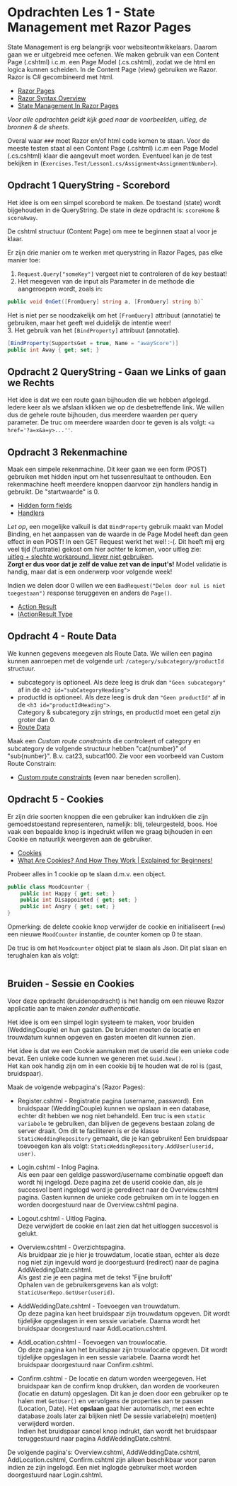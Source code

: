 # Opdrachten Les 1 - State Management met Razor Pages

State Management is erg belangrijk voor websiteontwikkelaars. Daarom gaan we er uitgebreid mee oefenen.
We maken gebruik van een Content Page (.cshtml) i.c.m. een Page Model (.cs.cshtml), zodat we de html en logica kunnen scheiden.
In de Content Page (view) gebruiken we Razor. Razor is C# gecombineerd met html.   
* [Razor Pages](https://www.learnrazorpages.com/razor-pages)  
* [Razor Syntax Overview](https://www.mikesdotnetting.com/article/153/inline-razor-syntax-overview)  
* [State Management In Razor Pages](https://www.learnrazorpages.com/razor-pages/state-management)  

*Voor alle opdrachten geldt kijk goed naar de voorbeelden, uitleg, de bronnen & de sheets.*

Overal waar ``###`` moet Razor en/of html code komen te staan.
Voor de meeste testen staat al een Content Page (.cshtml) i.c.m een Page Model (.cs.cshtml) klaar die aangevult moet worden.
Eventueel kan je de test bekijken in (`Exercises.Test/Lesson1.cs/Assignment<AssignmentNumber>`). 

## Opdracht 1 QueryString - Scorebord 

Het idee is om een simpel scorebord te maken. 
De toestand (state) wordt bijgehouden in de QueryString.
De state in deze opdracht is: `scoreHome` & `scoreAway`.

De cshtml structuur (Content Page) om mee te beginnen staat al voor je klaar. 

Er zijn drie manier om te werken met querystring in Razor Pages, pas elke manier toe:  
1. `Request.Query["someKey"]`  vergeet niet te controleren of de key bestaat!  
2. Het meegeven van de input als Parameter in de methode die aangeroepen wordt, zoals in:   
```c#
public void OnGet([FromQuery] string a, [FromQuery] string b)`
```  
Het is niet per se noodzakelijk om het `[FromQuery]` attribuut (annotatie) te gebruiken, maar het geeft wel duidelijk de intentie weer!  
3. Het gebruik van het `[BindProperty]` attribuut (annotatie).   
```c#
[BindProperty(SupportsGet = true, Name = "awayScore")]
public int Away { get; set; }
```

## Opdracht 2 QueryString - Gaan we Links of gaan we Rechts

Het idee is dat we een route gaan bijhouden die we hebben afgelegd. 
Iedere keer als we afslaan klikken we op de desbetreffende link.
We willen dus de gehele route bijhouden, dus meerdere waarden per query parameter.
De truc om meerdere waarden door te geven is als volgt: ``<a href='?a=x&a=y>...''``.

## Opdracht 3 Rekenmachine

Maak een simpele rekenmachine. Dit keer gaan we een form (POST) gebruiken 
met hidden input om het tussenresultaat te onthouden. 
Een rekenmachine heeft meerdere knoppen daarvoor zijn handlers handig in gebruikt. 
De "startwaarde" is 0.

* [Hidden form fields](https://www.learnrazorpages.com/razor-pages/state-management#hidden-form-fields)
* [Handlers](https://www.learnrazorpages.com/razor-pages/handler-methods)

*Let op*, een mogelijke valkuil is dat `BindProperty` gebruik maakt van Model Binding, 
en het aanpassen van de waarde in de Page Model heeft dan geen effect in een POST! 
In een GET Request werkt het wel! 
:-(. Dit heeft mij erg veel tijd (fustratie) gekost om hier achter te komen, voor uitleg zie:  
[uitleg + slechte workaround, liever niet gebruiken](https://stackoverflow.com/questions/53669863/change-bound-property-in-onpost-in-model-is-invalid/53675887#53675887).  
**Zorgt er dus voor dat je zelf de value zet van de input's!**
Model validatie is handig, maar dat is een onderwerp voor volgende week!

Indien we delen door 0 willen we een ``BadRequest("Delen door nul is niet toegestaan")`` response teruggeven en anders de ``Page()``.
* [Action Result](https://www.learnrazorpages.com/razor-pages/action-results)  
* [IActionResult Type](https://docs.microsoft.com/en-us/aspnet/core/web-api/action-return-types?view=aspnetcore-5.0#iactionresult-type)  
 
## Opdracht 4 - Route Data 

We kunnen gegevens meegeven als Route Data.
We willen een pagina kunnen aanroepen met de volgende url: `/category/subcategory/productId` structuur.  
* subcategory is optioneel. Als deze leeg is druk dan `"Geen subcategory"` af in de `<h2 id="subCategoryHeading">`  
* productId is optioneel. Als deze leeg is druk dan `"Geen productId"` af in de `<h3 id="productIdHeading">`.  
Category & subcategory zijn strings, en productId moet een getal zijn groter dan 0.  
* [Route Data](https://www.learnrazorpages.com/razor-pages/routing#route-data)

Maak een *Custom route constraints* die controleert of category en subcategory de volgende structuur hebben "cat{number}" of "sub{nunber}".
B.v. cat23, subcat100.
Zie voor een voorbeeld van Custom Route Constrain:  
* [Custom route constraints](https://docs.microsoft.com/en-us/aspnet/core/fundamentals/routing?view=aspnetcore-5.0#route-template-reference) (even naar beneden scrollen).

## Opdracht 5 - Cookies

Er zijn drie soorten knoppen die een gebruiker kan indrukken die zijn gemoedstoestand representeren, namelijk:
blij, teleurgesteld, boos.  Hoe vaak een bepaalde knop is ingedrukt willen we graag bijhouden in een Cookie en natuurlijk weergeven aan de gebruiker.   
* [Cookies](https://www.learnrazorpages.com/razor-pages/cookies)  
* [What Are Cookies? And How They Work | Explained for Beginners!](https://www.youtube.com/watch?v=rdVPflECed8&ab_channel=CreateaProWebsite)  

Probeer alles in 1 cookie op te slaan d.m.v. een object.
```c#
public class MoodCounter {
    public int Happy { get; set; }
    public int Disappointed { get; set; }
    public int Angry { get; set; }
}
```

Opmerking: de delete cookie knop verwijder de cookie en initialiseert (`new`) een nieuwe `MoodCounter` instantie, de counter komen op 0 te staan.

De truc is om het `Moodcounter` object plat te slaan als Json. Dit plat slaan en terughalen kan als volgt:
```c#

```

## Bruiden - Sessie en Cookies
Voor deze opdracht (bruidenopdracht) is het handig om een nieuwe Razor applicatie aan te maken *zonder authenticatie*.

Het idee is om een simpel login systeem te maken, voor bruiden (WeddingCouple) en hun gasten.
De bruiden moeten de locatie en trouwdatum kunnen opgeven en gasten moeten dit kunnen zien.
 
Het idee is dat we een Cookie aanmaken met de userid die een unieke  code bevat. 
Een unieke code kunnen we generen met `Guid.New()`.  
Het kan ook handig zijn om in een cookie bij te houden wat de rol is (gast, bruidspaar).

Maak de volgende webpagina's (Razor Pages):  
* Register.cshtml - Registratie pagina (username, password). 
Een bruidspaar (WeddingCouple) kunnen we opslaan in een database, echter dit hebben we nog niet behandeld.
Een truc is een `static variabele` te gebruiken, dan blijven de gegevens bestaan zolang de server draait.
Om dit te faciliteren is er de klasse `StaticWeddingRepository` gemaakt, die je kan gebruiken! 
Een bruidspaar toevoegen kan als volgt: `StaticWeddingRepository.AddUser(userid, user)`.

* Login.cshtml - Inlog Pagina.  
Als een paar een geldige password/username combinatie opgeeft dan wordt hij ingelogd.
Deze pagina zet de userid cookie dan, als je succesvol bent ingelogd word je geredirect naar de Overview.cshtml pagina.
Gasten kunnen de unieke code gebruiken om in te loggen en worden doorgestuurd naar de Overview.cshtml pagina.

* Logout.cshtml - Uitlog Pagina.  
 Deze verwijdert de cookie en laat zien dat het uitloggen succesvol is gelukt.

* Overview.cshtml - Overzichtspagina.  
    Als bruidpaar zie je hier je trouwdatum, locatie staan, echter als deze nog niet zijn ingevuld word je doorgestuurd (redirect) naar de pagina AddWeddingDate.cshtml.   
    Als gast zie je een pagina met de tekst 'Fijne bruiloft'  
Ophalen van de gebruikersgevens kan als volgt: ``StaticUserRepo.GetUser(userid)``. 
 
* AddWeddingDate.cshtml - Toevoegen van trouwdatum.   
Op deze pagina kan heet bruidspaar zijn trouwdatum opgeven. Dit wordt tijdelijke opgeslagen in een sessie variabele. Daarna wordt het bruidspaar doorgestuurd naar AddLocation.cshtml.

* AddLocation.cshtml - Toevoegen van trouwlocatie.   
Op deze pagina kan het bruidspaar zijn trouwlocatie opgeven. Dit wordt tijdelijke opgeslagen in een sessie variabele. Daarna wordt het bruidspaar doorgestuurd naar Confirm.cshtml.

* Confirm.cshtml - De locatie en datum worden weergegeven.
   Het bruidspaar kan de confirm knop drukken, dan worden de voorkeuren (locatie en datum) opgeslagen.
   Dit kan je doen door een gebruiker op te halen met ``GetUser()`` en vervolgens de properties aan te passen (Location, Date). 
   Het **opslaan** gaat hier automatisch, met een echte database zoals later zal blijken niet! 
   De sessie variabele(n) moet(en) verwijderd worden.  
   Indien het bruidspaar cancel knop indrukt, dan wordt het bruidspaar teruggestuurd naar pagina AddWeddingDate.cshtml.

De volgende pagina's:
Overview.cshtml, AddWeddingDate.cshtml, AddLocation.cshtml, Confirm.cshtml 
zijn alleen beschikbaar voor paren indien ze zijn ingelogd. 
Een niet inglogde gebruiker moet worden doorgestuurd naar Login.cshtml.


